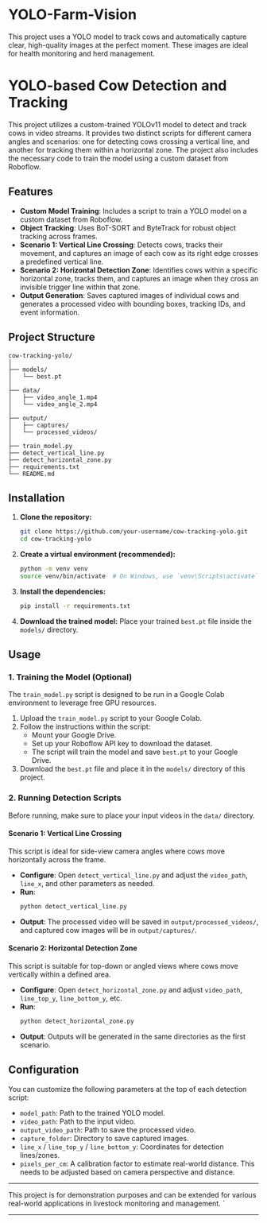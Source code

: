 # YOLO-Farm-Vision
This project uses a YOLO model to track cows and automatically capture clear, high-quality images at the perfect moment. These images are ideal for health monitoring and herd management.
# YOLO-based Cow Detection and Tracking

This project utilizes a custom-trained YOLOv11 model to detect and track cows in video streams. It provides two distinct scripts for different camera angles and scenarios: one for detecting cows crossing a vertical line, and another for tracking them within a horizontal zone. The project also includes the necessary code to train the model using a custom dataset from Roboflow.

## Features

- **Custom Model Training**: Includes a script to train a YOLO model on a custom dataset from Roboflow.
- **Object Tracking**: Uses BoT-SORT and ByteTrack for robust object tracking across frames.
- **Scenario 1: Vertical Line Crossing**: Detects cows, tracks their movement, and captures an image of each cow as its right edge crosses a predefined vertical line.
- **Scenario 2: Horizontal Detection Zone**: Identifies cows within a specific horizontal zone, tracks them, and captures an image when they cross an invisible trigger line within that zone.
- **Output Generation**: Saves captured images of individual cows and generates a processed video with bounding boxes, tracking IDs, and event information.

## Project Structure

  ```
  cow-tracking-yolo/
  │
  ├── models/
  │   └── best.pt
  │
  ├── data/
  │   ├── video_angle_1.mp4
  │   └── video_angle_2.mp4
  │
  ├── output/
  │   ├── captures/
  │   └── processed_videos/
  │
  ├── train_model.py
  ├── detect_vertical_line.py
  ├── detect_horizontal_zone.py
  ├── requirements.txt
  └── README.md
  ```

## Installation

1.  **Clone the repository:**
    ```bash
    git clone https://github.com/your-username/cow-tracking-yolo.git
    cd cow-tracking-yolo
    ```

2.  **Create a virtual environment (recommended):**
    ```bash
    python -m venv venv
    source venv/bin/activate  # On Windows, use `venv\Scripts\activate`
    ```

3.  **Install the dependencies:**
    ```bash
    pip install -r requirements.txt
    ```

4.  **Download the trained model:**
    Place your trained `best.pt` file inside the `models/` directory.

## Usage

### 1. Training the Model (Optional)

The `train_model.py` script is designed to be run in a Google Colab environment to leverage free GPU resources.

1.  Upload the `train_model.py` script to your Google Colab.
2.  Follow the instructions within the script:
    - Mount your Google Drive.
    - Set up your Roboflow API key to download the dataset.
    - The script will train the model and save `best.pt` to your Google Drive.
3.  Download the `best.pt` file and place it in the `models/` directory of this project.

### 2. Running Detection Scripts

Before running, make sure to place your input videos in the `data/` directory.

#### Scenario 1: Vertical Line Crossing

This script is ideal for side-view camera angles where cows move horizontally across the frame.

-   **Configure**: Open `detect_vertical_line.py` and adjust the `video_path`, `line_x`, and other parameters as needed.
-   **Run**:
    ```bash
    python detect_vertical_line.py
    ```
-   **Output**: The processed video will be saved in `output/processed_videos/`, and captured cow images will be in `output/captures/`.

#### Scenario 2: Horizontal Detection Zone

This script is suitable for top-down or angled views where cows move vertically within a defined area.

-   **Configure**: Open `detect_horizontal_zone.py` and adjust `video_path`, `line_top_y`, `line_bottom_y`, etc.
-   **Run**:
    ```bash
    python detect_horizontal_zone.py
    ```
-   **Output**: Outputs will be generated in the same directories as the first scenario.

## Configuration

You can customize the following parameters at the top of each detection script:

-   `model_path`: Path to the trained YOLO model.
-   `video_path`: Path to the input video.
-   `output_video_path`: Path to save the processed video.
-   `capture_folder`: Directory to save captured images.
-   `line_x` / `line_top_y` / `line_bottom_y`: Coordinates for detection lines/zones.
-   `pixels_per_cm`: A calibration factor to estimate real-world distance. This needs to be adjusted based on camera perspective and distance.

---

This project is for demonstration purposes and can be extended for various real-world applications in livestock monitoring and management.
`

---
